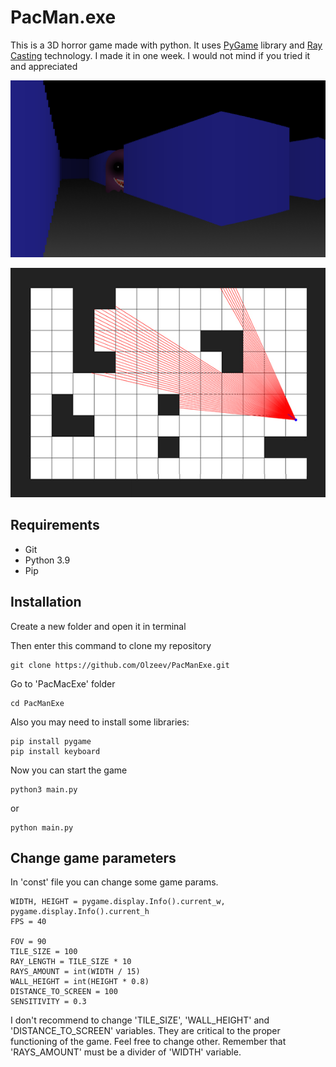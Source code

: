 # PacMan.exe
This is a 3D horror game made with python. It uses [PyGame](https://www.pygame.org/) library and [Ray Casting](https://ru.wikipedia.org/wiki/Ray_casting) technology. I made it in one week. I would not mind if you tried it and appreciated

![](readme_media/frame1.png)

![](readme_media/img.png)

## Requirements
* Git
* Python 3.9
* Pip

## Installation
Create a new folder and open it in terminal

Then enter this command to clone my repository
```
git clone https://github.com/Olzeev/PacManExe.git
```
Go to 'PacMacExe' folder
```commandline
cd PacManExe
```
Also you may need to install some libraries:
```commandline
pip install pygame
pip install keyboard
```
Now you can start the game
```commandline
python3 main.py
```
or 
```
python main.py
```

## Change game parameters

In 'const' file you can change some game params.
```commandline
WIDTH, HEIGHT = pygame.display.Info().current_w, pygame.display.Info().current_h
FPS = 40

FOV = 90
TILE_SIZE = 100
RAY_LENGTH = TILE_SIZE * 10
RAYS_AMOUNT = int(WIDTH / 15)
WALL_HEIGHT = int(HEIGHT * 0.8)
DISTANCE_TO_SCREEN = 100
SENSITIVITY = 0.3
```

I don't recommend to change 'TILE_SIZE', 'WALL_HEIGHT' and 'DISTANCE_TO_SCREEN' variables.
They are critical to the proper functioning of the game. Feel free to change other.
Remember that 'RAYS_AMOUNT' must be a divider of 'WIDTH' variable.